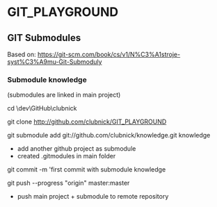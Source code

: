 # GIT_PLAYGROUND

## GIT Submodules 
Based on: https://git-scm.com/book/cs/v1/N%C3%A1stroje-syst%C3%A9mu-Git-Submoduly

### Submodule knowledge
 (submodules are linked in main project)
 
 cd \dev\GitHub\clubnick
 
 git clone http://github.com/clubnick/GIT_PLAYGROUND
 
 git submodule add git://github.com/clubnick/knowledge.git knowledge
 - add another github project as submodule
 - created .gitmodules in main folder
 
 git commit -m 'first commit with submodule knowledge
 
 git push --progress "origin" master:master
 - push main project + submodule to remote repository
